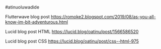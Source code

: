 #atinuoluwadide

Flutterwave blog post
https://romoke2.blogspot.com/2019/08/as-you-all-know-im-bit-adventurous.html

Lucid blog post HTML
https://lucid.blog/oatinu/post/1566586520

Lucid blog post CSS
https://lucid.blog/oatinu/post/css--html-975
